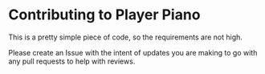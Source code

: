 # Contributing to Player Piano

This is a pretty simple piece of code, so the requirements are not high.

Please create an Issue with the intent of updates you are making to go with any pull requests to help with reviews.